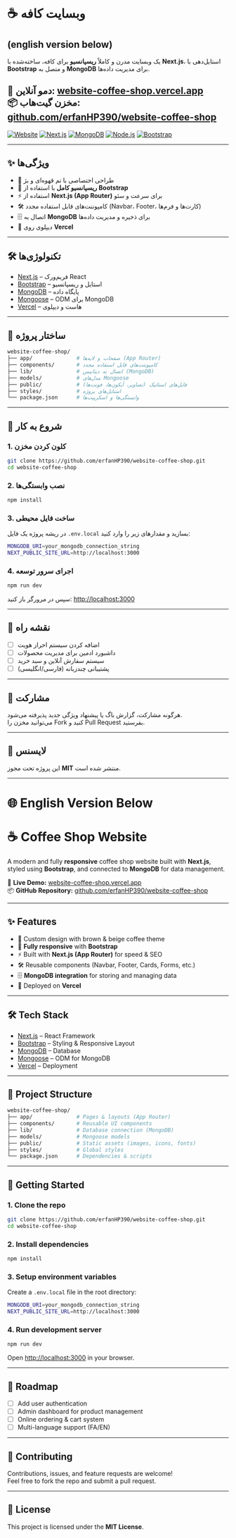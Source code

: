 # ☕ وبسایت کافه

(english version below)
---
یک وبسایت مدرن و کاملاً **ریسپانسیو** برای کافه، ساخته‌شده با **Next.js**، استایل‌دهی با **Bootstrap** و متصل به **MongoDB** برای مدیریت داده‌ها.  

🔗 **دمو آنلاین:** [website-coffee-shop.vercel.app](https://website-coffee-shop.vercel.app/)  
📦 **مخزن گیت‌هاب:** [github.com/erfanHP390/website-coffee-shop](https://github.com/erfanHP390/website-coffee-shop)
---
[![Website](https://img.shields.io/badge/Live_Demo-Online-green?style=for-the-badge&logo=vercel)](https://emlak-aramesh.vercel.app)  [![Next.js](https://img.shields.io/badge/Next.js-Fullstack-black?style=for-the-badge&logo=next.js)](https://nextjs.org/)  [![MongoDB](https://img.shields.io/badge/Database-MongoDB-green?style=for-the-badge&logo=mongodb)](https://www.mongodb.com/)  [![Node.js](https://img.shields.io/badge/Backend-Node.js-darkgreen?style=for-the-badge&logo=node.js)](https://nodejs.org/)  [![Bootstrap](https://img.shields.io/badge/Style-Bootstrap-purple?style=for-the-badge&logo=bootstrap)](https://getbootstrap.com/)  

---

## ✨ ویژگی‌ها
- 🎨 طراحی اختصاصی با تم قهوه‌ای و بژ  
- 📱 **ریسپانسیو کامل** با استفاده از **Bootstrap**  
- ⚡ استفاده از **Next.js (App Router)** برای سرعت و سئو  
- 🛠️ کامپوننت‌های قابل استفاده مجدد (Navbar، Footer، کارت‌ها و فرم‌ها)  
- 🗄️ اتصال به **MongoDB** برای ذخیره و مدیریت داده‌ها  
- 🚀 دیپلوی روی **Vercel**  

---

## 🛠️ تکنولوژی‌ها
- [Next.js](https://nextjs.org/) – فریم‌ورک React  
- [Bootstrap](https://getbootstrap.com/) – استایل و ریسپانسیو  
- [MongoDB](https://www.mongodb.com/) – پایگاه داده  
- [Mongoose](https://mongoosejs.com/) – ODM برای MongoDB  
- [Vercel](https://vercel.com/) – هاست و دیپلوی  

---

## 📂 ساختار پروژه
```bash
website-coffee-shop/
├── app/              # صفحات و لایه‌ها (App Router)
├── components/       # کامپوننت‌های قابل استفاده مجدد
├── lib/              # اتصال به دیتابیس (MongoDB)
├── models/           # مدل‌های Mongoose
├── public/           # فایل‌های استاتیک (تصاویر، آیکون‌ها، فونت‌ها)
├── styles/           # استایل‌های پروژه
└── package.json      # وابستگی‌ها و اسکریپت‌ها
```

---

## 🚀 شروع به کار

### 1. کلون کردن مخزن
```bash
git clone https://github.com/erfanHP390/website-coffee-shop.git
cd website-coffee-shop
```

### 2. نصب وابستگی‌ها
```bash
npm install
```

### 3. ساخت فایل محیطی  
در ریشه پروژه یک فایل `.env.local` بسازید و مقدارهای زیر را وارد کنید:
```bash
MONGODB_URI=your_mongodb_connection_string
NEXT_PUBLIC_SITE_URL=http://localhost:3000
```

### 4. اجرای سرور توسعه
```bash
npm run dev
```
سپس در مرورگر باز کنید: [http://localhost:3000](http://localhost:3000)  

---

## 📌 نقشه راه
- [ ] اضافه کردن سیستم احراز هویت  
- [ ] داشبورد ادمین برای مدیریت محصولات  
- [ ] سیستم سفارش آنلاین و سبد خرید  
- [ ] پشتیبانی چندزبانه (فارسی/انگلیسی)  

---

## 🤝 مشارکت
هرگونه مشارکت، گزارش باگ یا پیشنهاد ویژگی جدید پذیرفته می‌شود.  
می‌توانید مخزن را Fork کنید و Pull Request بفرستید.  

---

## 📄 لایسنس
این پروژه تحت مجوز **MIT** منتشر شده است.  

---

# 🌐 English Version Below

# ☕ Coffee Shop Website

A modern and fully **responsive** coffee shop website built with **Next.js**, styled using **Bootstrap**, and connected to **MongoDB** for data management.  

🔗 **Live Demo:** [website-coffee-shop.vercel.app](https://website-coffee-shop.vercel.app/)  
📦 **GitHub Repository:** [github.com/erfanHP390/website-coffee-shop](https://github.com/erfanHP390/website-coffee-shop)  

---

## ✨ Features
- 🎨 Custom design with brown & beige coffee theme  
- 📱 **Fully responsive** with **Bootstrap**  
- ⚡ Built with **Next.js (App Router)** for speed & SEO  
- 🛠️ Reusable components (Navbar, Footer, Cards, Forms, etc.)  
- 🗄️ **MongoDB integration** for storing and managing data  
- 🚀 Deployed on **Vercel**  

---

## 🛠️ Tech Stack
- [Next.js](https://nextjs.org/) – React Framework  
- [Bootstrap](https://getbootstrap.com/) – Styling & Responsive Layout  
- [MongoDB](https://www.mongodb.com/) – Database  
- [Mongoose](https://mongoosejs.com/) – ODM for MongoDB  
- [Vercel](https://vercel.com/) – Deployment  

---

## 📂 Project Structure
```bash
website-coffee-shop/
├── app/              # Pages & layouts (App Router)
├── components/       # Reusable UI components
├── lib/              # Database connection (MongoDB)
├── models/           # Mongoose models
├── public/           # Static assets (images, icons, fonts)
├── styles/           # Global styles
└── package.json      # Dependencies & scripts
```

---

## 🚀 Getting Started

### 1. Clone the repo
```bash
git clone https://github.com/erfanHP390/website-coffee-shop.git
cd website-coffee-shop
```

### 2. Install dependencies
```bash
npm install
```

### 3. Setup environment variables  
Create a `.env.local` file in the root directory:
```bash
MONGODB_URI=your_mongodb_connection_string
NEXT_PUBLIC_SITE_URL=http://localhost:3000
```

### 4. Run development server
```bash
npm run dev
```
Open [http://localhost:3000](http://localhost:3000) in your browser.  

---

## 📌 Roadmap
- [ ] Add user authentication  
- [ ] Admin dashboard for product management  
- [ ] Online ordering & cart system  
- [ ] Multi-language support (FA/EN)  

---

## 🤝 Contributing
Contributions, issues, and feature requests are welcome!  
Feel free to fork the repo and submit a pull request.  

---

## 📄 License
This project is licensed under the **MIT License**.  

